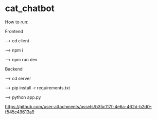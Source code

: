 # cat_chatbot
How to run:

Frontend

  --> cd client
  
  --> npm i
  
  --> npm run dev

Backend

  --> cd server
  
  --> pip install -r requirements.txt
  
  --> python app.py


https://github.com/user-attachments/assets/b35c117f-4e6a-462d-b2d0-f545c49613a9

